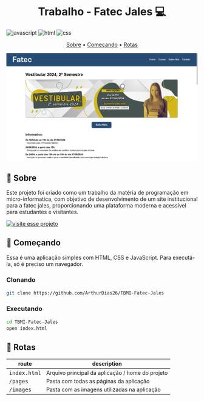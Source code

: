 [JAVASCRIPT__BADGE]: https://img.shields.io/badge/JavaScript-F7DF1E?logo=javascript&logoColor=000
[HTML__BADGE]: https://img.shields.io/badge/HTML-%23E34F26.svg?logo=html5&logoColor=white
[CSS__BADGE]: https://img.shields.io/badge/CSS-1572B6?logo=css3&logoColor=fff
[PROJECT__BADGE]: https://img.shields.io/badge/📱Visit_this_project-000?style=for-the-badge&logo=project
[PROJECT__URL]: https://tbmi-fatec-jales.vercel.app/

<h1 align="center" style="font-weight: bold;">Trabalho - Fatec Jales 💻</h1>

![javascript][JAVASCRIPT__BADGE]
![html][HTML__BADGE]
![css][CSS__BADGE]

<p align="center">
 <a href="#about">Sobre</a> • 
 <a href="#started">Começando</a> • 
  <a href="#started">Rotas</a> 
</p>


<p align="center">
    <img src="images\project-preview.png">
</p>

<h2 id="about">📌 Sobre</h2>


Este projeto foi criado como um trabalho da matéria de programação em micro-informatica, com objetivo de desenvolvimento de um site institucional para a fatec jales, proporcionando uma plataforma moderna e acessível para estudantes e visitantes.

[![visite esse projeto][PROJECT__BADGE]][PROJECT__URL]



<h2 id="started">🚀 Começando</h2>


Essa é uma aplicação simples com HTML, CSS e JavaScript. Para executá-la, só é preciso um navegador.


<h3>Clonando</h3>


```bash
git clone https://github.com/ArthurDias26/TBMI-Fatec-Jales
```

<h3>Executando</h3>



```bash
cd TBMI-Fatec-Jales
open index.html
```

<h2 id="routes">📍 Rotas</h2>


| route               | description                                          
|----------------------|-----------------------------------------------------
| <kbd>index.html</kbd>     | Arquivo principal da aplicação / home do projeto
| <kbd>/pages</kbd>     | Pasta com todas as páginas da aplicação
| <kbd>/images</kbd>     | Pasta com as imagens utilizadas na aplicação




